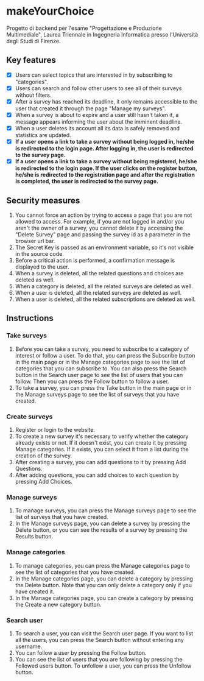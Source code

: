 # makeYourChoice
Progetto di backend per l'esame "Progettazione e Produzione Multimediale", Laurea Triennale in Ingegneria Informatica presso l'Università degli Studi di Firenze.

## Key features
- [x] Users can select topics that are interested in by subscribing to "categories".
- [x] Users can search and follow other users to see all of their surveys without filters.
- [x] After a survey has reached its deadline, it only remains accessible to the user that created it through the page "Manage my surveys".
- [x] When a survey is about to expire and a user still hasn't taken it, a message appears informing the user about the imminent deadline.
- [x] When a user deletes its account all its data is safely removed and statistics are updated.
- [x] **If a user opens a link to take a survey without being logged in, he/she is redirected to the login page. After logging in, the user is redirected to the survey page.**
- [x] **If a user opens a link to take a survey without being registered, he/she is redirected to the login page. If the user clicks on the register button, he/she is redirected to the registration page and after the registration is completed, the user is redirected to the survey page.**

## Security measures
1. You cannot force an action by trying to access a page that you are not allowed to access. For example, if you are not logged in and/or you aren't the owner of a survey, you cannot delete it by accessing the "Delete Survey" page and passing the survey id as a parameter in the browser url bar.
2. The Secret Key is passed as an environment variable, so it's not visible in the source code.
3. Before a critical action is performed, a confirmation message is displayed to the user.
4. When a survey is deleted, all the related questions and choices are deleted as well.
5. When a category is deleted, all the related surveys are deleted as well.
6. When a user is deleted, all the related surveys are deleted as well.
7. When a user is deleted, all the related subscriptions are deleted as well.

## Instructions

### Take surveys
1. Before you can take a survey, you need to subscribe to a category of interest or follow a user. To do that, you can press the Subscribe button in the main page or in the Manage categories page to see the list of categories that you can subscribe to. You can also press the Search button in the Search user page to see the list of users that you can follow. Then you can press the Follow button to follow a user.
2. To take a survey, you can press the Take button in the main page or in the Manage surveys page to see the list of surveys that you have created.

### Create surveys
1. Register or login to the website.
2. To create a new survey it's necessary to verify whether the category already exists or not. If it doesn't exist, you can create it by pressing Manage categories. If it exists, you can select it from a list during the creation of the survey.
3. After creating a survey, you can add questions to it by pressing Add Questions.
4. After adding questions, you can add choices to each question by pressing Add Choices.

### Manage surveys
1. To manage surveys, you can press the Manage surveys page to see the list of surveys that you have created.
2. In the Manage surveys page, you can delete a survey by pressing the Delete button, or you can see the results of a survey by pressing the Results button.

### Manage categories
1. To manage categories, you can press the Manage categories page to see the list of categories that you have created.
2. In the Manage categories page, you can delete a category by pressing the Delete button. Note that you can only delete a category only if you have created it.
3. In the Manage categories page, you can create a category by pressing the Create a new category button.

### Search user
1. To search a user, you can visit the Search user page. If you want to list all the users, you can press the Search button without entering any username.
2. You can follow a user by pressing the Follow button.
3. You can see the list of users that you are following by pressing the Followed users button. To unfollow a user, you can press the Unfollow button.

